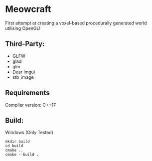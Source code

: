 # Meowcraft

First attempt at creating a voxel-based procedurally generated world utilising OpenGL!

## Third-Party:
- GLFW
- glad
- glm
- Dear imgui
- stb_image
  
## Requirements
Compiler version: C++17

## Build:
Windows (Only Tested)
```
mkdir build
cd build
cmake ..
cmake --build .
```
